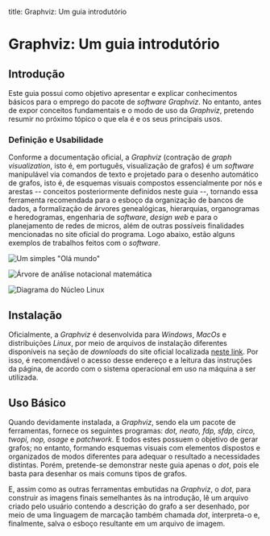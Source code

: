 title: Graphviz: Um guia introdutório

# Graphviz: Um guia introdutório

## Introdução

Este guia possui como objetivo apresentar e explicar conhecimentos básicos para
o emprego do pacote de _software Graphviz_. No entanto, antes de expor
conceitos fundamentais e o modo de uso da _Graphviz_, pretendo resumir no
próximo tópico o que ela é e os seus principais usos.

### Definição e Usabilidade

Conforme a documentação oficial, a _Graphviz_ (contração de _graph
visualization_, isto é, em português, visualização de grafos) é um _software_
manipulável via comandos de texto e projetado para o desenho automático de
grafos, isto é, de esquemas visuais compostos essencialmente por nós e arestas
-- conceitos posteriormente definidos neste guia --, tornando essa ferramenta
recomendada para o esboço da organização de bancos de dados, a formalização de
árvores genealógicas, hierarquias, organogramas e heredogramas, engenharia de
_software_, _design web_ e para o planejamento de redes de micros, além de
outras possíveis finalidades mencionadas no site oficial do programa. Logo
abaixo, estão alguns exemplos de trabalhos feitos com o _software_.

![Um simples "Olá mundo"](https://graphviz.org/Gallery/directed/hello.svg)

![Árvore de análise notacional
matemática](https://graphviz.org/Gallery/directed/Genetic_Programming.svg)

![Diagrama do Núcleo
Linux](https://graphviz.org/Gallery/directed/Linux_kernel_diagram.svg)

## Instalação

Oficialmente, a _Graphviz_ é desenvolvida para _Windows_, _MacOs_ e
distribuições _Linux_, por meio de arquivos de instalação diferentes
disponíveis na seção de _downloads_ do site oficial localizada [neste
link](https://graphviz.org/download/). Por isso, é recomendável o acesso desse
endereço e a leitura das instruções da página, de acordo com o sistema
operacional em uso na máquina a ser utilizada.

## Uso Básico

Quando devidamente instalada, a _Graphviz_, sendo ela um pacote de ferramentas,
fornece os seguintes programas: _dot, neato, fdp, sfdp, circo, twopi, nop,
osage_ e _patchwork_. E todos estes possuem o objetivo de gerar grafos; no
entanto, formando esquemas visuais com elementos dispostos e organizados de
modos diferentes para adequar o resultado a necessidades distintas. Porém,
pretende-se demonstrar neste guia apenas o _dot_, pois ele basta para desenhar
os mais comuns tipos de grafos.

E, assim como as outras ferramentas embutidas na _Graphviz_, o _dot_, para
construir as imagens finais semelhantes às na introdução, lê um arquivo criado
pelo usuário contendo a descrição do grafo a ser desenhado, por meio de uma
linguagem de marcação também chamada _dot_, interpreta-o e, finalmente, salva o
esboço resultante em um arquivo de imagem.
